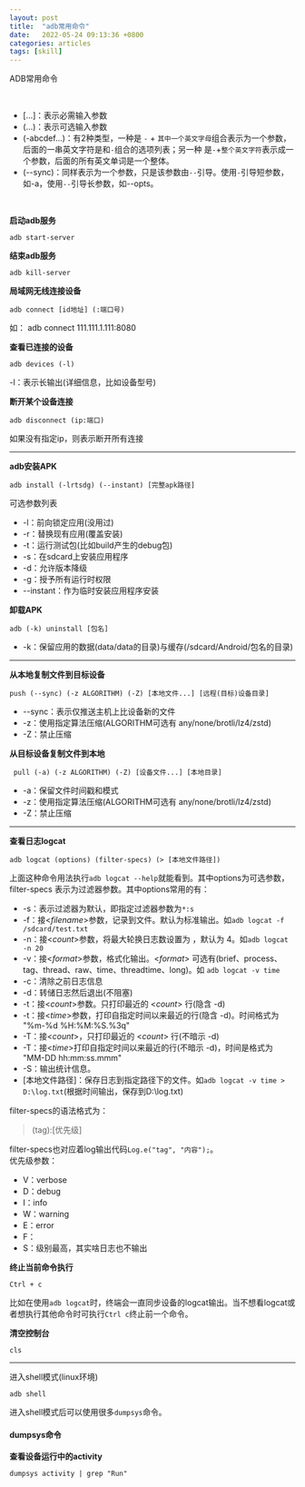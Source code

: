 ```yaml
---
layout: post
title:  "adb常用命令"
date:   2022-05-24 09:13:36 +0800
categories: articles
tags: [skill]
---
```

ADB常用命令


<br>

- [...]：表示必需输入参数
- (...)：表示可选输入参数
- (-abcdef...)：有2种类型，一种是 `-` + `其中一个英文字母`组合表示为一个参数，后面的一串英文字符是和`-`组合的选项列表；另一种
是`-`+`整个英文字符`表示成一个参数，后面的所有英文单词是一个整体。
- (--sync)：同样表示为一个参数，只是该参数由`--`引导。使用`-`引导短参数，如-a，使用`--`引导长参数，如--opts。

<br>

**启动adb服务**
```text
adb start-server
```

**结束adb服务**
```text
adb kill-server
```

**局域网无线连接设备**
```text
adb connect [id地址] (:端口号)
```
如： adb connect 111.111.1.111:8080


**查看已连接的设备**
```text
adb devices (-l)
```
-l：表示长输出(详细信息，比如设备型号)


**断开某个设备连接**
```text
adb disconnect (ip:端口)
```
如果没有指定ip，则表示断开所有连接

---

**adb安装APK**
```text
adb install (-lrtsdg) (--instant) [完整apk路径]
```
可选参数列表
- -l：前向锁定应用(没用过)
- -r：替换现有应用(覆盖安装)
- -t：运行测试包(比如build产生的debug包)
- -s：在sdcard上安装应用程序
- -d：允许版本降级
- -g：授予所有运行时权限
- --instant：作为临时安装应用程序安装


**卸载APK**
```text
adb (-k) uninstall [包名]
```
- -k：保留应用的数据(data/data的目录)与缓存(/sdcard/Android/包名的目录)

---

**从本地复制文件到目标设备**
```text
push (--sync) (-z ALGORITHM) (-Z) [本地文件...] [远程(目标)设备目录]
```
- --sync：表示仅推送主机上比设备新的文件
- -z：使用指定算法压缩(ALGORITHM可选有 any/none/brotli/lz4/zstd)
- -Z：禁止压缩


**从目标设备复制文件到本地**
```text
 pull (-a) (-z ALGORITHM) (-Z) [设备文件...] [本地目录]
```
- -a：保留文件时间戳和模式
- -z：使用指定算法压缩(ALGORITHM可选有 any/none/brotli/lz4/zstd)
- -Z：禁止压缩

---

**查看日志logcat**
```text
adb logcat (options) (filter-specs) (> [本地文件路径])
```
上面这种命令用法执行`adb logcat --help`就能看到。其中options为可选参数，filter-specs 表示为过滤器参数。其中options常用的有：

* -s：表示过滤器为默认，即指定过滤器参数为`*:s`
* -f：接<_filename_>参数，记录到文件。默认为标准输出。如`adb logcat -f /sdcard/test.txt`
* -n：接<_count_>参数，将最大轮换日志数设置为 <count>，默认为 4。如`adb logcat -n 20`
* -v：接<_format_>参数，格式化输出。<_format_> 可选有(brief、process、tag、thread、raw、time、threadtime、long)。如 `adb logcat -v time`
* -c：清除之前日志信息
* -d：转储日志然后退出(不阻塞)
* -t：接<_count_>参数。只打印最近的 <_count_> 行(隐含 -d)
* -t：接<_time_>参数，打印自指定时间以来最近的行(隐含 -d)。时间格式为 "%m-%d %H:%M:%S.%3q"
* -T：接<_count_>，只打印最近的 <_count_> 行(不暗示 -d)
* -T：接<_time_>打印自指定时间以来最近的行(不暗示 -d)，时间是格式为 "MM-DD hh:mm:ss.mmm"
* -S：输出统计信息。
* [本地文件路径]：保存日志到指定路径下的文件。如`adb logcat -v time > D:\log.txt`(根据时间输出，保存到D:\log.txt)

filter-specs的语法格式为：
> (tag):[优先级]  

filter-specs也对应着log输出代码`Log.e("tag", "内容");`。  
优先级参数：

- V：verbose
- D：debug
- I：info
- W：warning
- E：error
- F：
- S：级别最高，其实啥日志也不输出


**终止当前命令执行**
```text
Ctrl + c
```
比如在使用`adb logcat`时，终端会一直同步设备的logcat输出。当不想看logcat或者想执行其他命令时可执行`Ctrl c`终止前一个命令。

**清空控制台**
```text
cls
```

---

进入shell模式(linux环境)
```text
adb shell
```
进入shell模式后可以使用很多`dumpsys`命令。

#### dumpsys命令

**查看设备运行中的activity**
```text
dumpsys activity | grep "Run"
```